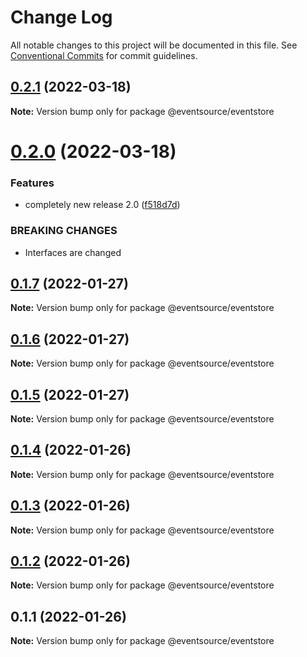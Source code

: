 # Change Log

All notable changes to this project will be documented in this file.
See [Conventional Commits](https://conventionalcommits.org) for commit guidelines.

## [0.2.1](https://github.com/thomasvargiu/eventsource-ts/compare/@eventsource/eventstore@0.2.0...@eventsource/eventstore@0.2.1) (2022-03-18)

**Note:** Version bump only for package @eventsource/eventstore





# [0.2.0](https://github.com/thomasvargiu/eventsource-ts/compare/@eventsource/eventstore@0.1.7...@eventsource/eventstore@0.2.0) (2022-03-18)


### Features

* completely new release 2.0 ([f518d7d](https://github.com/thomasvargiu/eventsource-ts/commit/f518d7d5a5f6223d1a36332355e9cd352350b40d))


### BREAKING CHANGES

* Interfaces are changed





## [0.1.7](https://github.com/thomasvargiu/eventsource-ts/compare/@eventsource/eventstore@0.1.6...@eventsource/eventstore@0.1.7) (2022-01-27)

**Note:** Version bump only for package @eventsource/eventstore





## [0.1.6](https://github.com/thomasvargiu/eventsource-ts/compare/@eventsource/eventstore@0.1.4...@eventsource/eventstore@0.1.6) (2022-01-27)

**Note:** Version bump only for package @eventsource/eventstore





## [0.1.5](https://github.com/thomasvargiu/eventsource-ts/compare/@eventsource/eventstore@0.1.4...@eventsource/eventstore@0.1.5) (2022-01-27)

**Note:** Version bump only for package @eventsource/eventstore





## [0.1.4](https://github.com/thomasvargiu/eventsource-ts/compare/@eventsource/eventstore@0.1.3...@eventsource/eventstore@0.1.4) (2022-01-26)

**Note:** Version bump only for package @eventsource/eventstore





## [0.1.3](https://github.com/thomasvargiu/eventsource-ts/compare/@eventsource/eventstore@0.1.2...@eventsource/eventstore@0.1.3) (2022-01-26)

**Note:** Version bump only for package @eventsource/eventstore





## [0.1.2](https://github.com/thomasvargiu/eventsource-ts/compare/@eventsource/eventstore@0.1.1...@eventsource/eventstore@0.1.2) (2022-01-26)

**Note:** Version bump only for package @eventsource/eventstore





## 0.1.1 (2022-01-26)

**Note:** Version bump only for package @eventsource/eventstore
